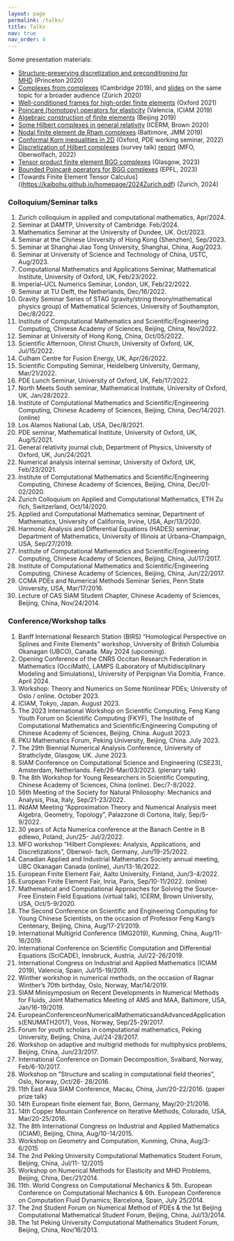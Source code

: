```yaml
---
layout: page
permalink: /talks/
title: Talks
nav: true
nav_order: 4
---
```


Some presentation materials:

- [Structure-preserving discretization and preconditioning for MHD](https://kaibohu.github.io/homepage/2020Princeton.pdf) (Princeton 2020)
- [Complexes from complexes](https://kaibohu.github.io/homepage/201909Cambridge.pdf) (Cambridge 2019), and [slides](https://kaibohu.github.io/homepage/2020Zurich.pdf) on the same topic for a broader audience (Zürich 2020)
- [Well-conditioned frames for high-order finite elements](https://kaibohu.github.io/homepage/2021Oxford.pdf) (Oxford 2021)
- [Poincaré (homotopy) operators for elasticity](https://kaibohu.github.io/homepage/2019ICIAM.pdf) (Valencia, ICIAM 2019)
- [Algebraic construction of finite elements](https://kaibohu.github.io/homepage/2019LSEC.pdf) (Beijing 2019)
- [Some Hilbert complexes in general relativity](https://kaibohu.github.io/homepage/2020ICERM.pdf) (ICERM, Brown 2020)
- [Nodal finite element de Rham complexes](https://kaibohu.github.io/homepage/2019Baltimore.pdf) (Baltimore, JMM 2019)
- [Conformal Korn inequalities in 2D](https://kaibohu.github.io/homepage/2022OxPDE.pdf) (Oxford, PDE working seminar, 2022)
- [Discretization of Hilbert complexes](https://kaibohu.github.io/homepage/2022Oberwolfach.pdf) (survey talk) [report](https://arxiv.org/pdf/2208.03420.pdf) (MFO, Oberwolfach, 2022)
- [Tensor product finite element BGG complexes](https://kaibohu.github.io/homepage/2023Glasgow.pdf) (Glasgow, 2023)
- [Bounded Poincaré operators for BGG complexes](https://kaibohu.github.io/homepage/2023EPFL.pdf) (EPFL, 2023)
- [Towards Finite Element Tensor Calculus]((https://kaibohu.github.io/homepage/2024Zurich.pdf) (Zurich, 2024)

 





### Colloquium/Seminar talks

1. Zurich colloquium in applied and computational mathematics, Apr/2024.
1. Seminar at DAMTP, University of Cambridge. Feb/2024.
1. Mathematics Seminar at the University of Dundee, UK. Oct/2023.
1. Seminar at the Chinese University of Hong Kong (Shenzhen), Sep/2023.  
1. Seminar at Shanghai Jiao Tong University, Shanghai, China, Aug/2023. 
1. Seminar at University of Science and Technology of China, USTC, Aug/2023.  
1. Computational Mathematics and Applications Seminar, Mathematical Institute, University of Oxford, UK, Feb/23/2022.
1. Imperial–UCL Numerics Seminar, London, UK, Feb/22/2022.
1. Seminar at TU Delft, the Netherlands, Dec/16/2022.
1. Gravity Seminar Series of STAG (gravity/string theory/mathematical physics group) of Mathematical Sciences, University of Southampton, Dec/8/2022.
1. Institute of Computational Mathematics and Scientific/Engineering Computing, Chinese Academy of Sciences, Beijing, China, Nov/2022.
1. Seminar at University of Hong Kong, China, Oct/05/2022.
1. Scientific Afternoon, Christ Church, University of Oxford, UK, Jul/15/2022.
1. Culham Centre for Fusion Energy, UK, Apr/26/2022.
1. Scientific Computing Seminar, Heidelberg University, Germany, Mar/21/2022.
1. PDE Lunch Seminar, University of Oxford, UK, Feb/17/2022.
1. North Meets South seminar, Mathematical Institute, University of Oxford, UK, Jan/28/2022.
1. Institute of Computational Mathematics and Scientific/Engineering Computing, Chinese Academy of Sciences, Beijing, China, Dec/14/2021. (online)
1. Los Alamos National Lab, USA, Dec/8/2021.
1. PDE seminar, Mathematical Institute, University of Oxford, UK, Aug/5/2021.
1. General relativity journal club, Department of Physics, University of Oxford, UK, Jun/24/2021.
1. Numerical analysis internal seminar, University of Oxford, UK, Feb/23/2021.
1. Institute of Computational Mathematics and Scientific/Engineering Computing, Chinese Academy of Sciences, Beijing, China, Dec/01-02/2020.
1. Zurich Colloquium on Applied and Computational Mathematics, ETH Zu ̈rich, Switzerland, Oct/14/2020.
1. Applied and Computational Mathematics seminar, Department of Mathematics, University of California, Irvine, USA, Apr/13/2020.
1. Harmonic Analysis and Differential Equations (HADES) seminar, Department of Mathematics, University of Illinois at Urbana-Champaign, USA, Sep/27/2019.
1. Institute of Computational Mathematics and Scientific/Engineering Computing, Chinese Academy of Sciences, Beijing, China, Jul/17/2017.
1. Institute of Computational Mathematics and Scientific/Engineering Computing, Chinese Academy of Sciences, Beijing, China, Jun/22/2017.
1. CCMA PDEs and Numerical Methods Seminar Series, Penn State University, USA, Mar/17/2016.
1. Lecture of CAS SIAM Student Chapter, Chinese Academy of Sciences, Beijing, China, Nov/24/2014.


###  Conference/Workshop talks

1.  Banff International Research Station (BIRS) “Homological Perspective on Splines and Finite Elements” workshop, University of British Columbia Okanagan (UBCO), Canada. May 2024 (upcoming).
1. Opening Conference of the CNRS Occitan Research Federation in Mathematics (OcciMath), LAMPS (Laboratory of Multidisciplinary Modeling and Simulations), University of Perpignan Via Domitia, France. April 2024.
1.  Workshop: Theory and Numerics on Some Nonlinear PDEs; University of Oslo / online. October 2023.
1. ICIAM, Tokyo, Japan. August 2023.
1. The 2023 International Workshop on Scientific Computing, Feng Kang Youth Forum on Scientific Computing (FKYF), The Institute of Computational Mathematics and Scientific/Engineering Computing of Chinese Academy of Sciences, Beijing, China. August 2023.  
1. PKU Mathematics Forum, Peking University, Beijing, China. July 2023. 
1. The 29th Biennial Numerical Analysis Conference, University of Strathclyde, Glasgow, UK. June 2023.
1. SIAM Conference on Computational Science and Engineering (CSE23), Amsterdam, Netherlands. Feb/26-Mar/03/2023. (plenary talk)
1. The 8th Workshop for Young Researchers in Scientific Computing, Chinese Academy of Sciences, China (online). Dec/7-8/2022.
1.  56th Meeting of the Society for Natural Philosophy: Mechanics and Analysis, Pisa, Italy, Sep/21-23/2022.
1.  INdAM Meeting “Approximation Theory and Numerical Analysis meet Algebra, Geometry, Topology”, Palazzone di Cortona, Italy, Sep/5-9/2022.
1.  30 years of Acta Numerica conference at the Banach Centre in B ̧edlewo, Poland, Jun/25- Jul/2/2022.
1. MFO workshop ”Hilbert Complexes: Analysis, Applications, and Discretizations”, Oberwol- fach, Germany, Jun/19-25/2022.
1.  Canadian Applied and Industrial Mathematics Society annual meeting, UBC Okanagan Canada (online), Jun/13-16/2022.
1. European Finite Element Fair, Aalto University, Finland, Jun/3-4/2022.
1. European Finite Element Fair, Inria, Paris, Sep/10-11/2022. (online)
1.  Mathematical and Computational Approaches for Solving the Source-Free Einstein Field Equations (virtual talk), ICERM, Brown University, USA, Oct/5-9/2020.
1. The Second Conference on Scientific and Engineering Computing for Young Chinese Scientists, on the occasion of Professor Feng Kang’s Centenary, Beijing, China, Aug/17-21/2019. 
1. International Multigrid Conference (IMG2019), Kunming, China, Aug/11-16/2019.
1. International Conference on Scientific Computation and Differential Equations (SciCADE), Innsbruck, Austria, Jul/22-26/2019.
1. International Congress on Industrial and Applied Mathematics (ICIAM 2019), Valencia, Spain, Jul/15-19/2019.
1. Winther workshop in numerical methods, on the occasion of Ragnar Winther’s 70th birthday, Oslo, Norway, Mar/14/2019.
1.  SIAM Minisymposium on Recent Developments in Numerical Methods for Fluids, Joint Mathematics Meeting of AMS and MAA, Baltimore, USA, Jan/16-19/2019.
1. EuropeanConferenceonNumericalMathematicsandAdvancedApplications(ENUMATH2017), Voss, Norway, Sep/25-29/2017.
1. Forum for youth scholars in computational mathematics, Peking University, Beijing, China, Jul/24-28/2017.
1. Workshop on adaptive and multigrid methods for multiphysics problems, Beijing, China, Jun/23/2017.
1. International Conference on Domain Decomposition, Svalbard, Norway, Feb/6-10/2017.
1. Workshop on ”Structure and scaling in computational field theories”, Oslo, Norway, Oct/26- 28/2016.
1. 11th East Asia SIAM Conference, Macau, China, Jun/20-22/2016. (paper prize talk)
1. 14th European finite element fair, Bonn, Germany, May/20-21/2016.
1. 14th Copper Mountain Conference on Iterative Methods, Colorado, USA, Mar/20-25/2016.
1. The 8th International Congress on Industrial and Applied Mathematics (ICIAM), Beijing, China, Aug/10-14/2015.
1. Workshop on Geometry and Computation, Kunming, China, Aug/3-6/2015
1. The 2nd Peking University Computational Mathematics Student Forum, Beijing, China, Jul/11- 12/2015
1. Workshop on Numerical Methods for Elasticity and MHD Problems, Beijing, China, Dec/21/2014.
1. 11th. World Congress on Computational Mechanics & 5th. European Conference on Computational Mechanics & 6th. European Conference on Computation Fluid Dynamics; Barcelona, Spain, July 25/2014.
1. The 2nd Student Forum on Numerical Method of PDEs & the 1st Beijing Computational Mathematical Student Forum, Beijing, China, Jul/13/2014.
1. The 1st Peking University Computational Mathematics Student Forum, Beijing, China, Nov/16/2013.

